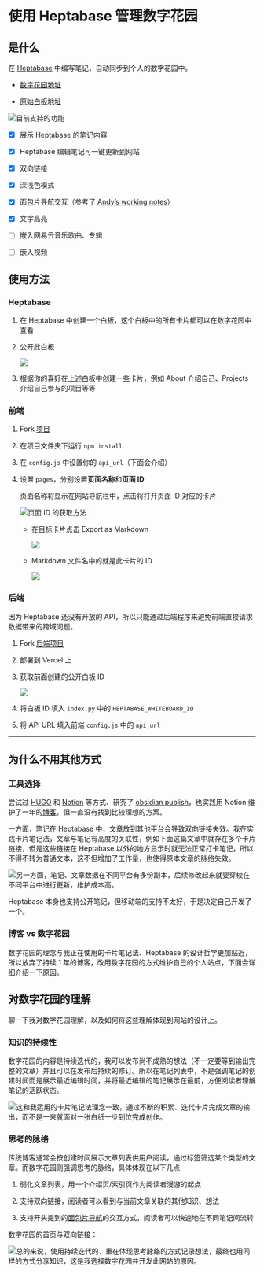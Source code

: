 # 使用 Heptabase 管理数字花园

## 是什么

在 [Heptabase](https://heptabase.com/) 中编写笔记，自动同步到个人的数字花园中。

* [数字花园地址](https://notes.dabing.one/) 

* [原始白板地址](https://app.heptabase.com/w/d4cc3728297609add1a00aab108e90c4e57a1c378cfc2307c251745bf7d2a884)

![](https://media.heptabase.com/v1/images/3120a828-7e72-4637-aaff-ff8b5d72a2b3/9fbf682c-71a2-4dd6-b915-056bc841b1e0/image.png)目前支持的功能

* [x] 展示 Heptabase 的笔记内容

* [x] Heptabase 编辑笔记可一键更新到网站

* [x] 双向链接

* [x] 深浅色模式

* [x] 面包片导航交互（参考了 [Andyʼs working notes](https://notes.andymatuschak.org/Evergreen_notes)）

* [x] 文字高亮

* [ ] 嵌入网易云音乐歌曲、专辑

* [ ] 嵌入视频

## 使用方法

### Heptabase

1. 在 Heptabase 中创建一个白板，这个白板中的所有卡片都可以在数字花园中查看

2. 公开此白板

   ![](https://media.heptabase.com/v1/images/3120a828-7e72-4637-aaff-ff8b5d72a2b3/3a644a97-7a6a-4ef3-8ca5-a7a2b72c7d41/image.png)

3. 根据你的喜好在上述白板中创建一些卡片，例如 About 介绍自己、Projects 介绍自己参与的项目等等

### 前端

1. Fork [项目](https://github.com/draJiang/Heptabase-Blog)

2. 在项目文件夹下运行 `npm install`

3. 在 `config.js` 中设置你的 `api_url`（下面会介绍）

4. 设置 `pages`，分别设置**页面名称**和**页面 ID**

   页面名称将显示在网站导航栏中，点击将打开页面 ID 对应的卡片

   ![](https://media.heptabase.com/v1/images/3120a828-7e72-4637-aaff-ff8b5d72a2b3/ca5fc266-33e4-45f4-a504-d5addfeacae2/CleanShot2023-02-2323.34.27-2x.png)页面 ID 的获取方法：

   * 在目标卡片点击 Export as Markdown

     ![](https://media.heptabase.com/v1/images/3120a828-7e72-4637-aaff-ff8b5d72a2b3/7ff61492-f6ae-4a06-8395-f7d15db6211e/image.png)

   * Markdown 文件名中的就是此卡片的 ID

     ![](https://media.heptabase.com/v1/images/3120a828-7e72-4637-aaff-ff8b5d72a2b3/261a05fb-9ce8-43a9-9ed4-a70712340b20/image.png)

### 后端

因为 Heptabase 还没有开放的 API，所以只能通过后端程序来避免前端直接请求数据带来的跨域问题。

1. Fork [后端项目](https://github.com/draJiang/heptabase-api)

2. 部署到 Vercel 上

3. 获取前面创建的公开白板 ID

   ![](https://jiangzilong-image.oss-cn-beijing.aliyuncs.com/uPic/hiKH8F20230319011002.png)


4. 将白板 ID 填入 `index.py` 中的 `HEPTABASE_WHITEBOARD_ID` 

5. 将 API URL 填入前端 `config.js` 中的 `api_url`


---


## 为什么不用其他方式

### 工具选择

尝试过 [HUGO](https://gohugo.io/) 和 [Notion](https://sspai.com/post/66678) 等方式、研究了 [obsidian publish](https://obsidian.md/publish)，也实践用 Notion 维护了一年的[博客](https://blog.dabing.one/)，但一直没有找到比较理想的方案。

一方面，笔记在 Heptabase 中，文章放到其他平台会导致双向链接失效。我在实践卡片笔记法，文章与笔记有高度的关联性，例如下面这篇文章中就存在多个卡片链接，但是这些链接在 Heptabase 以外的地方显示时就无法正常打卡笔记，所以不得不转为普通文本，这不但增加了工作量，也使得原本文章的脉络失效。

![](https://media.heptabase.com/v1/images/3120a828-7e72-4637-aaff-ff8b5d72a2b3/7fa14e75-12eb-4ff4-97bc-1b5f0582d7ae/image.png)另一方面，笔记、文章数据在不同平台有多份副本，后续修改起来就要穿梭在不同平台中进行更新，维护成本高。

Heptabase 本身也支持公开笔记，但移动端的支持不太好，于是决定自己开发了一个。

### 博客 vs 数字花园

数字花园的理念与我正在使用的卡片笔记法、Heptabase 的设计哲学更加贴近，所以放弃了持续 1 年的博客，改用数字花园的方式维护自己的个人站点，下面会详细介绍一下原因。

## 对数字花园的理解

聊一下我对数字花园理解，以及如何将这些理解体现到网站的设计上。

### 知识的持续性

数字花园的内容是持续迭代的，我可以发布尚不成熟的想法（不一定要等到输出完整的文章）并且可以在发布后持续的修订。所以在笔记列表中，不是强调笔记的创建时间而是展示最近编辑时间，并将最近编辑的笔记展示在最前，方便阅读者理解笔记的活跃状态。

![](https://media.heptabase.com/v1/images/3120a828-7e72-4637-aaff-ff8b5d72a2b3/3a43cd07-74f1-4223-a696-2ac8cf82c590/image.png)这和我运用的卡片笔记法理念一致，通过不断的积累、迭代卡片完成文章的输出，而不是一来就面对一张白纸一步到位完成创作。

### 思考的脉络

传统博客通常会按创建时间展示文章列表供用户阅读，通过标签筛选某个类型的文章。而数字花园则强调思考的脉络，具体体现在以下几点

1. 弱化文章列表，用一个介绍页/索引页作为阅读者漫游的起点

2. 支持双向链接，阅读者可以看到与当前文章关联的其他知识、想法

3. 支持开头提到的[面包片导航](https://notes.andymatuschak.org/Evergreen_notes)的交互方式，阅读者可以快速地在不同笔记间流转

数字花园的首页与双向链接：

![](https://media.heptabase.com/v1/images/3120a828-7e72-4637-aaff-ff8b5d72a2b3/25b1dc56-b936-4afd-a3c6-eec9c58a47c9/image.png)总的来说，使用持续迭代的、重在体现思考脉络的方式记录想法，最终也用同样的方式分享知识，这是我选择数字花园并开发此网站的原因。